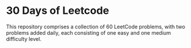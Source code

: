 # 30 Days of Leetcode

This repository comprises a collection of 60 LeetCode problems, with two problems added daily, each consisting of one easy and one medium difficulty level.

